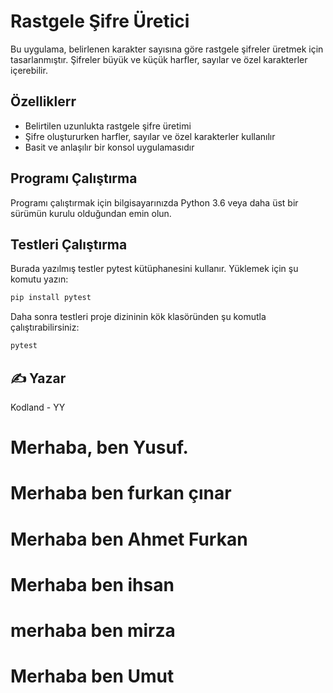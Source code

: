 # Rastgele Şifre Üretici

Bu uygulama, belirlenen karakter sayısına göre rastgele şifreler üretmek için tasarlanmıştır. Şifreler büyük ve küçük harfler, sayılar ve özel karakterler içerebilir.

## Özelliklerr

- Belirtilen uzunlukta rastgele şifre üretimi
- Şifre oluştururken harfler, sayılar ve özel karakterler kullanılır
- Basit ve anlaşılır bir konsol uygulamasıdır

## Programı Çalıştırma

Programı çalıştırmak için bilgisayarınızda Python 3.6 veya daha üst bir sürümün kurulu olduğundan emin olun.

## Testleri Çalıştırma

Burada yazılmış testler pytest kütüphanesini kullanır. Yüklemek için şu komutu yazın:

```bash
pip install pytest
```

Daha sonra testleri proje dizininin kök klasöründen şu komutla çalıştırabilirsiniz:

```bash
pytest
```

## ✍️ Yazar

Kodland - YY


# Merhaba, ben Yusuf.


# Merhaba ben furkan çınar


# Merhaba ben Ahmet Furkan



# Merhaba ben ihsan

# merhaba ben mirza





# Merhaba ben Umut